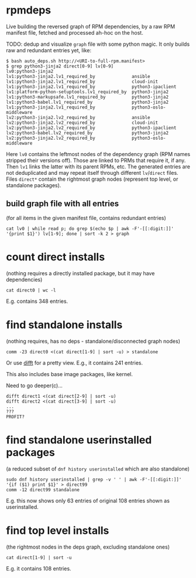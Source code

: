 # rpmdeps
Live building the reversed graph of RPM dependencies, by a raw
RPM manifest file, fetched and processed ah-hoc on the host.

TODO: dedup and visualize ``graph`` file with some python magic.
It only builds raw and redundant entries yet, like:

```
$ bash auto_deps.sh http://<URI-to-full-rpm.manifest>
$ grep python3-jinja2 direct[0-9] lv[0-9]
lv0:python3-jinja2
lv1:python3-jinja2.lv1_required_by          	ansible
lv1:python3-jinja2.lv1_required_by          	cloud-init
lv1:python3-jinja2.lv1_required_by          	python3-ipaclient
lv1:platform-python-setuptools.lv1_required_by	python3-jinja2
lv1:python3-markupsafe.lv1_required_by      	python3-jinja2
lv1:python3-babel.lv1_required_by           	python3-jinja2
lv1:python3-jinja2.lv1_required_by          	python3-oslo-middleware
lv2:python3-jinja2.lv2_required_by          	ansible
lv2:python3-jinja2.lv2_required_by          	cloud-init
lv2:python3-jinja2.lv2_required_by          	python3-ipaclient
lv2:python3-babel.lv2_required_by           	python3-jinja2
lv2:python3-jinja2.lv2_required_by          	python3-oslo-middleware
```
Here ``lv0`` contains the leftmost nodes of the dependency graph (RPM names
stripped their versions off). Those are linked to PRMs that require it, if
any. Then ``lv1`` links the latter with its parent RPMs, etc. The generated
entries are not deduplicated and may repeat itself through different
``lv``/``direct`` files. Files `direct*` contain the rightmost graph nodes
(represent top level, or standalone packages).

## build graph file with all entries
(for all items in the given manifest file, contains redundant entries)
```
cat lv0 | while read p; do grep $(echo $p | awk -F'-[[:digit:]]' '{print $1}') lv[1-9]; done | sort -k 2 > graph
```

# count direct installs
(nothing requires a directly installed package, but it may have dependencies)
```
cat direct0 | wc -l
```
E.g. contains 348 entries.

# find standalone installs
(nothing requires, has no deps - standalone/disconnected graph nodes)
```
comm -23 direct0 <(cat direct[1-9] | sort -u) > standalone
```
Or use [difft](https://github.com/Wilfred/difftastic) for a pretty view.
E.g., it contains 241 entries.

This also includes base image packages, like kernel.

Need to go deeper(c)...
```
difft direct1 <(cat direct[2-9] | sort -u)
difft direct2 <(cat direct[3-9] | sort -u)
...
???
PROFIT?
```

# find standalone userinstalled packages
(a reduced subset of ``dnf history userinstalled`` which are also standalone)
```
sudo dnf history userinstalled | grep -v ' ' | awk -F'-[[:digit:]]' '{if ($1) print $1}' > direct99
comm -12 direct99 standalone
```
E.g. this now shows only 63 entries of original 108 entries shown as userinstalled.

# find top level installs
(the rightmost nodes in the deps graph, excluding standalone ones)
```
cat direct[1-9] | sort -u
```
E.g. it contains 108 entries.
